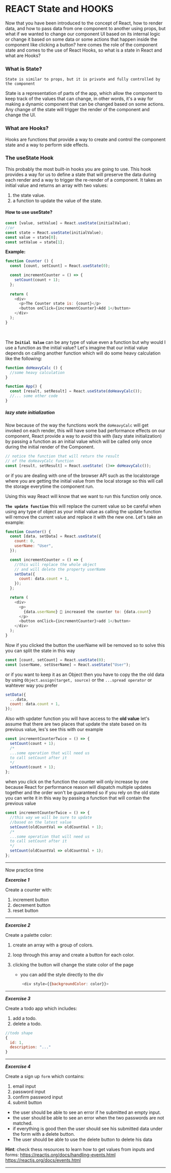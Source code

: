 # REACT State and HOOKS

Now that you have been introduced to the concept of React, how to render data, and how to pass data from one component to another using props, but what if we wanted to change our component UI based on its internal logic or change it based on some data or some actions that happen inside the component like clicking a button? here comes the role of the component state and comes to the use of React Hooks, so what is a state in React and what are Hooks?

### What is State?
`State is similar to props, but it is private and fully controlled by the component`

State is a representation of parts of the app, which allow the component to keep track of the values that can change, in other words, it's a way for making a dynamic component that can be changed based on some actions.
Any change of the state will trigger the render of the component and change the UI.


### What are Hooks?
Hooks are functions that provide a way to create and control the component state and a way to perform side effects.

### The useState Hook
This probably the most built-in hooks you are going to use. This hook provides a way for us to define a state that will preserve the data during each render and a way to trigger the re-render of a component. It takes an initial value and returns an array with two values:
1. the state value.
2. a function to update the value of the state.

#### How to use useState?

```js
const [value, setValue] = React.useState(initialValue);
//or
const state = React.useState(initialValue);
const value = state[0];
const setValue = state[1];
```

**Example:** 

```js
function Counter () {
  const [count, setCount] = React.useState(0);

  const incrementCounter = () => {
    setCount(count + 1);
  };
    
  return (
    <div>
      <p>The Counter state is: {count}</p>
      <button onClick={incrementCounter}>Add 1</button>
    </div>
  );
}
```
<br>

The **`Initial Value`** can be any type of value even a function but why would I use a function as the initial value?
Let's imagine that our initial value depends on calling another function which will do some heavy calculation like the following:

```js
function doHeavyCalc () {
  //some heavy calculation
}

function App() {
  const [result, setResult] = React.useState(doHeavyCalc());
  //... some other code
}
```
##### lazy state initialization
Now because of the way the functions work the `doHeavyCalc` will get invoked on each render, this will have some bad performance effects on our component, React provide a way to avoid this with (lazy state initialization) by passing a function as an initial value which will be called only once during the initial render of the Component.

```js
// notice the function that will return the result
// of the doHeavyCalc function
const [result, setResult] = React.useState( ()=> doHeavyCalc());
```
or if you are dealing with one of the browser API such as the localstorage where you are getting the initial value from the local storage so this will call the storage everytime the component run.

Using this way React will know that we want to run this function only once.

**`The update function`** this will replace the current value so be careful when using any type of object as your initial value as calling the update function will remove the current value and replace it with the new one.
Let's take an example:

```js
function Counter() {
  const [data, setData] = React.useState({
    count: 0,
    userName: "User",
  });

  const incrementCounter = () => {
    //this will replace the whole object
    // and will delete the property userName
    setData({
      count: data.count + 1,
    });
  };

  return (
    <div>
      <p>
        {data.userName} 👤 increased the counter to: {data.count}
      </p>
      <button onClick={incrementCounter}>add 1</button>
    </div>
  );
}

```

Now if you clicked the button the userName will be removed so to solve this you can split the state in this way
```js
const [count, setCount] = React.useState(0);
const [userName, setUserName] = React.useState("User");
```
or if you want to keep it as an Object then you have to copy the the old data by using `Object.assign(target, source)` or the `...spread operator` or wahtever way you prefer
```js
setData({
  ...data,
  count: data.count + 1,
});
```

Also with updater function you will have access to the **old value** let's assume that there are two places that update the state based on its previous value, les's see this with our example

```js
const incrementCounterTwice = () => {
  setCount(count + 1);
  /*
  ...some operation that will need us
  to call setCount after it
  */
  setCount(count + 1);
};
```

when you click on the function the counter will only increase by one because React for performance reason will dispatch multiple updates together and the order won't be guaranteed so if you rely on the old state you can write it in this way by passing a function that will contain the previous value

```js
const incrementCounterTwice = () => {
  //this way we will be sure to update
  //based on the latest value
  setCount(oldCountVal => oldCountVal + 1);
  /*
  ...some operation that will need us
  to call setCount after it
  */
  setCount(oldCountVal => oldCountVal + 1);
};
```

---

Now practice time

***Excercise 1***

Create a counter with: 
1. increment button
2. decrement button
3. reset button

---

***Excercise 2***

Create a palette color:
1. create an array with a group of colors.
2. loop through this array and create a button for each color.
3. clicking the button will change the state color of the page
    - you can add the style directly to the div 
    
    ```js
        <div style={{backgroundColor: color}}>
    ```

---

***Excercise 3***

Create a todo app which includes:
1. add a todo.
2. delete a todo.
```js
//todo shape
{
  id: 1,
  description: "..."
}
```

---

***Excercise 4***

Create a sign up `form` which contains:
1. email input
1. password input
1. confirm password input
1. submit button
- the user should be able to see an error if he submitted an empty input.
- the user should be able to see an error when the two passwords are not matched.
- if everything is good then the user should see his submitted data under the form with a delete button.
- The user should be able to use the delete button to delete his data

**Hint**: check thess resources to learn how to get values from inputs and forms:
https://reactjs.org/docs/handling-events.html
https://reactjs.org/docs/events.html


---
